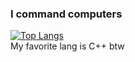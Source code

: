 ### I command computers

[![Top Langs](https://github-readme-stats.vercel.app/api/top-langs/?username=Hornet07&layout=compact)](https://github.com/anuraghazra/github-readme-stats)  
My favorite lang is C++ btw  
